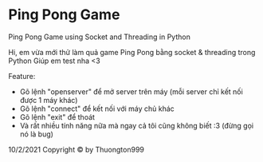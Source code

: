 # Ping Pong Game
Ping Pong Game using Socket and Threading in Python

Hi, em vừa mới thử làm quả game Ping Pong bằng socket & threading trong Python
Giúp em test nha <3

Feature:
- Gõ lệnh "openserver" để mở server trên máy (mỗi server chỉ kết nối được 1 máy khác)
- Gõ lệnh "connect" để kết nối với máy chủ khác
- Gõ lệnh "exit" để thoát
- Và rất nhiều tính năng nữa mà ngay cả tôi cũng không biết :3 (đừng gọi nó là bug)

10/2/2021
Copyright © by Thuongton999

